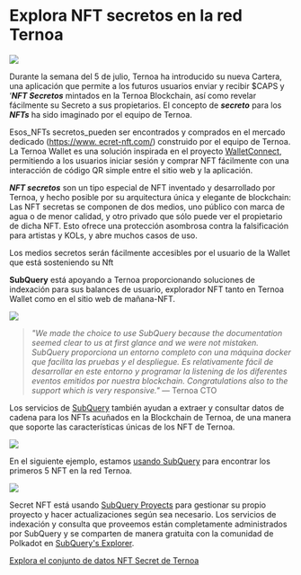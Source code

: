 # Explora NFT secretos en la red Ternoa

![](https://miro.medium.com/max/1200/0*s1fSGGelS-HVJNBm)

Durante la semana del 5 de julio, Ternoa ha introducido su nueva Cartera, una aplicación que permite a los futuros usuarios enviar y recibir $CAPS y ‘**_NFT Secretos_** mintados en la Ternoa Blockchain, así como revelar fácilmente su Secreto a sus propietarios. El concepto de **_secreto_** para los **_NFTs_** ha sido imaginado por el equipo de Ternoa.

Esos_NFTs secretos_pueden ser encontrados y comprados en el mercado dedicado ([https://www. ecret-nft.com/](https://www.secret-nft.com/)) construido por el equipo de Ternoa. La Ternoa Wallet es una solución inspirada en el proyecto [WalletConnect](https://walletconnect.org/), permitiendo a los usuarios iniciar sesión y comprar NFT fácilmente con una interacción de código QR simple entre el sitio web y la aplicación.

**_NFT secretos_** son un tipo especial de NFT inventado y desarrollado por Ternoa, y hecho posible por su arquitectura única y elegante de blockchain: Las NFT secretas se componen de dos medios, uno público con marca de agua o de menor calidad, y otro privado que sólo puede ver el propietario de dicha NFT. Esto ofrece una protección asombrosa contra la falsificación para artistas y KOLs, y abre muchos casos de uso.

Los medios secretos serán fácilmente accesibles por el usuario de la Wallet que está sosteniendo su Nft

**SubQuery** está apoyando a Ternoa proporcionando soluciones de indexación para sus balances de usuario, explorador NFT tanto en Ternoa Wallet como en el sitio web de mañana-NFT.

![](https://miro.medium.com/max/1400/0*gquKRKBgiyAAxRFZ)

> _"We made the choice to use SubQuery because the documentation seemed clear to us at first glance and we were not mistaken. SubQuery proporciona un entorno completo con una máquina docker que facilita las pruebas y el despliegue. Es relativamente fácil de desarrollar en este entorno y programar la listening de los diferentes eventos emitidos por nuestra blockchain. Congratulations also to the support which is very responsive."_ — Ternoa CTO

Los servicios de [SubQuery](https://subquery.network/) también ayudan a extraer y consultar datos de cadena para los NFTs acuñados en la Blockchain de Ternoa, de una manera que soporte las características únicas de los NFT de Ternoa.

![](https://miro.medium.com/max/1400/0*CA7lfxmZxHCKhzWw)

En el siguiente ejemplo, estamos [usando SubQuery](https://explorer.subquery.network/subquery/capsule-corp-ternoa/indexer) para encontrar los primeros 5 NFT en la red Ternoa.

![](https://miro.medium.com/max/1400/0*YaQGpb3xUn7BUESx)

Secret NFT está usando [SubQuery Proyects](https://project.subquery.network/) para gestionar su propio proyecto y hacer actualizaciones según sea necesario. Los servicios de indexación y consulta que proveemos están completamente administrados por SubQuery y se comparten de manera gratuita con la comunidad de Polkadot en [SubQuery's Explorer](https://explorer.subquery.network/).

[Explora el conjunto de datos NFT Secret de Ternoa](https://explorer.subquery.network/subquery/capsule-corp-ternoa/indexer)
